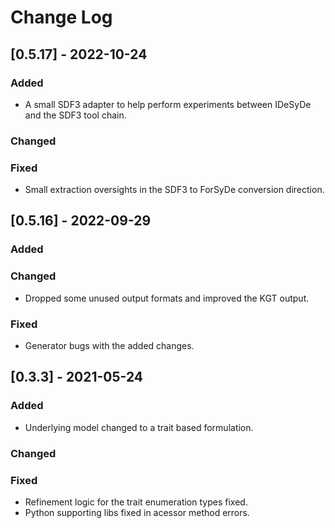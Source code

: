 # Change Log

## [0.5.17] - 2022-10-24

### Added
- A small SDF3 adapter to help perform experiments between IDeSyDe and the SDF3 tool chain.

### Changed

### Fixed
- Small extraction oversights in the SDF3 to ForSyDe conversion direction.  

 
## [0.5.16] - 2022-09-29
  
### Added
 
### Changed
 - Dropped some unused output formats and improved the KGT output.

### Fixed
 - Generator bugs with the added changes.
 
## [0.3.3] - 2021-05-24
   
### Added

 - Underlying model changed to a trait based formulation.
 
### Changed
  
### Fixed

 - Refinement logic for the trait enumeration types fixed.
 - Python supporting libs fixed in acessor method errors.
